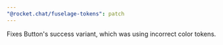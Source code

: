 ```yaml
---
"@rocket.chat/fuselage-tokens": patch
---
```


Fixes Button's success variant, which was using incorrect color tokens.
